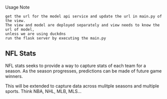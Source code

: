 Usage Note

```
get the url for the model api service and update the url in main.py of the view. 
The view and model are deployed separately and view needs to know the url of model, 
unless we are using duckdns
run the flask server by executing the main.py

```

## NFL Stats

NFL stats seeks to provide a way to capture stats of each team for a season.
As the season progresses, predictions can be made of future game winners.

This will be extended to capture data across mulitple seasons and multiple sports.
Think NBA, NHL, MLB, MLS... 
